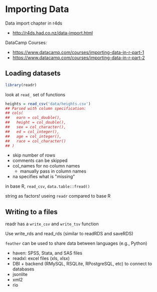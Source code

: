 
# Importing Data

Data import chapter in r4ds

- http://r4ds.had.co.nz/data-import.html

DataCamp Courses:

- https://www.datacamp.com/courses/importing-data-in-r-part-1
- https://www.datacamp.com/courses/importing-data-in-r-part-2

## Loading datasets


```r
library(readr)
```

look at `read_` set of functions



```r
heights = read_csv('data/heights.csv')
## Parsed with column specification:
## cols(
##   earn = col_double(),
##   height = col_double(),
##   sex = col_character(),
##   ed = col_integer(),
##   age = col_integer(),
##   race = col_character()
## )
```

- skip number of rows
- comments can be skipped
- col_names for no column names
    - manually pass in column names
- na specifies what is "missing"


in base R, `read_csv`, `data.table::fread()`

string as factors! useing `readr` compared to base R

## Writing to a files

readr has a `write_csv` and `write_tsv` function

Use write_rds and read_rds (similar to readRDS and saveRDS)

`feather` can be used to share data between languages (e.g., Python)

- haven: SPSS, Stata, and SAS files
- readxl: excel files (xls, xlsx)
- DBI + backend (RMySQL, RSQLite, RPostgreSQL, etc) to connect to databases
- jsonlite
- xml2
- rio
